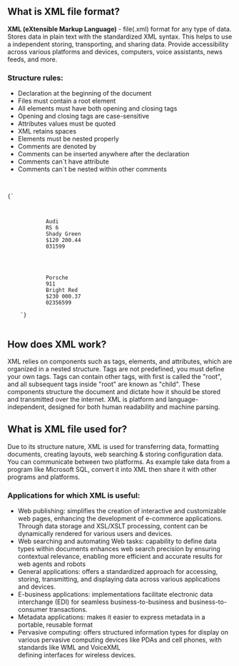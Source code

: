 ## What is XML file format?

**XML (eXtensible Markup Language)** - file(.xml) format for any type of data. Stores data in plain text with the standardized XML syntax. This helps to use a independent storing, transporting, and sharing data. Provide accessibility across various platforms and devices, computers, voice assistants, news feeds, and more.

### Structure rules:

-   Declaration at the beginning of the document
-   Files must contain a root element
-   All elements must have both opening and closing tags
-   Opening and closing tags are case-sensitive
-   Attributes values must be quoted
-   XML retains spaces
-   Elements must be nested properly
-   Comments are denoted by <!-- -->
-   Comments can be inserted anywhere after the declaration
-   Comments can`t have attribute
-   Comments can`t be nested within other comments

<pre>


<code class="language-xml hljs">{`<?xml version="1.0" encoding="UTF-8"?> <!--Information about XML, declaration-->

    <Catalog>
        <Car>
            <Brand>Audi</Brand>
            <Model>RS 6</Model>
            <Color>Shady Green</Color>
            <Price sale="true">$120 200.44</Price> <!--Descriptors names="values" called attributes-->
            <BodyNumber>031599</BodyNumber>
        </Car>

        <!--Values inside tags is a content-->
        <Car>
            <Brand>Porsche</Brand>
            <Model>911</Model>
            <Color>Bright Red</Color>
            <Price>$230 000.37</Price>
            <BodyNumber>02356599</BodyNumber>
        </Car>
    </Catalog>`}
</code>
</pre>

## How does XML work?

XML relies on components such as tags, elements, and attributes, which are organized in a nested structure. Tags are not predefined, you must define your own tags. Tags can contain other tags, with first is called the "root", and all subsequent tags inside "root" are known as "child". These components structure the document and dictate how it should be stored and transmitted over the internet. XML is platform and language-independent, designed for both human readability and machine parsing.

## What is XML file used for?

Due to its structure nature, XML is used for transferring data, formatting documents, creating layouts, web searching & storing configuration data.
You can communicate between two platforms. As example take data from a program like Microsoft SQL, convert it into XML then share it with other programs and platforms.

### Applications for which XML is useful:

-   Web publishing: simplifies the creation of interactive and customizable web pages, enhancing the development of e-commerce applications.
    Through data storage and XSL/XSLT processing, content can be dynamically rendered for various users and devices.
-   Web searching and automating Web tasks: capability to define data types within documents enhances web search precision by ensuring contextual relevance, enabling more efficient
    and accurate results for web agents and robots
-   General applications: offers a standardized approach for accessing, storing, transmitting, and displaying data across various applications and devices.
-   E-business applications: implementations facilitate electronic data interchange (EDI) for seamless business-to-business and business-to-consumer transactions.
-   Metadata applications: makes it easier to express metadata in a portable, reusable format
-   Pervasive computing: offers structured information types for display on various pervasive computing devices like PDAs and cell phones, with standards like WML and VoiceXML  
    defining interfaces for wireless devices.
